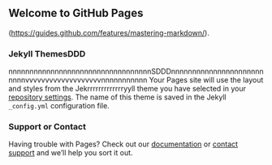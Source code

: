 ## Welcome to GitHub Pages
(https://guides.github.com/features/mastering-markdown/).

### Jekyll ThemesDDD
nnnnnnnnnnnnnnnnnnnnnnnnnnnnnnnnnnSDDDnnnnnnnnnnnnnnnnnnnnnnnnnnvvvvvvvvvvvvvvvvvvvnnnnnnnnnnn
Your Pages site will use the layout and styles from the Jekrrrrrrrrrrrrryyll theme you have selected in your [repository settings](https://github.com/suvankarqa/EspnCricinfo/settings). The name of this theme is saved in the Jekyll `_config.yml` configuration file.

### Support or Contact

Having trouble with Pages? Check out our [documentation](https://help.github.com/categories/github-pages-basics/) or [contact support](https://github.com/contact) and we’ll help you sort it out.
